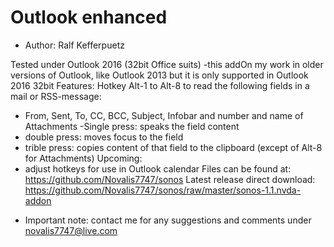 # Outlook enhanced #

* Author: Ralf Kefferpuetz

Tested under Outlook 2016 (32bit Office suits) -this addOn my work in older versions of Outlook, like Outlook 2013 but it is only supported in Outlook 2016 32bit
Features:
Hotkey Alt-1 to Alt-8 to read the following fields in a mail or RSS-message:
- From, Sent, To, CC, BCC, Subject, Infobar and number and name of Attachments
-Single press: speaks the field content
- double press: moves focus to the field
- trible press: copies content of that field to the clipboard (except of Alt-8 for Attachments)
Upcoming:
- adjust hotkeys for use in Outlook calendar
Files can be found at:
https://github.com/Novalis7747/sonos
Latest release direct download:
https://github.com/Novalis7747/sonos/raw/master/sonos-1.1.nvda-addon

* Important note: contact me for any suggestions and comments under novalis7747@live.com
